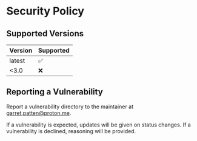 # Security Policy

## Supported Versions

| Version | Supported          |
| ------- | ------------------ |
| latest  | :white_check_mark: |
| <3.0    | :x:                |

## Reporting a Vulnerability

Report a vulnerability directory to the maintainer at garret.patten@proton.me.

If a vulnerability is expected, updates will be given on status changes. If a vulnerability is declined, reasoning will be provided.
